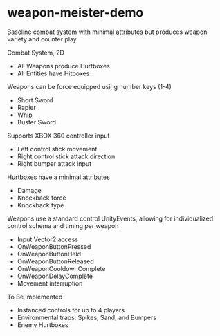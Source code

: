 # weapon-meister-demo
Baseline combat system with minimal attributes but produces weapon variety and counter play

Combat System, 2D
- All Weapons produce Hurtboxes
- All Entities have Hitboxes

Weapons can be force equipped using number keys (1-4)
- Short Sword
- Rapier
- Whip
- Buster Sword

Supports XBOX 360 controller input
- Left control stick movement
- Right control stick attack direction
- Right bumper attack input

Hurtboxes have a minimal attributes
- Damage
- Knockback force
- Knockback type

Weapons use a standard control UnityEvents, allowing for individualized control schema and timing per weapon
- Input Vector2 access
- OnWeaponButtonPressed
- OnWeaponButtonHeld
- OnWeaponButtonReleased
- OnWeaponCooldownComplete
- OnWeaponDelayComplete
- Movement interruption

To Be Implemented
- Instanced controls for up to 4 players
- Environmental traps: Spikes, Sand, and Bumpers
- Enemy Hurtboxes
